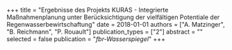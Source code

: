 +++
title = "Ergebnisse des Projekts KURAS - Integrierte Maßnahmenplanung unter Berücksichtigung der vielfältigen Potentiale der Regenwasserbewirtschaftung"
date = 2018-01-01
authors = ["A. Matzinger", "B. Reichmann", "P. Rouault"]
publication_types = ["2"]
abstract = ""
selected = false
publication = "*fbr-Wasserspiegel*"
+++

